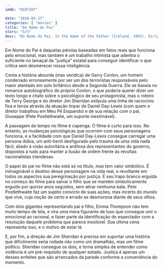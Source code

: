 ```yaml
---
imdb: "0107207"

date: "2016-02-27"
categories: [ "movies" ]
title: "Em Nome do Pai"
stars: "5/5"
desc: "Em Nome do Pai. In the Name of the Father (Ireland, 1993). Dirigido por Jim Sheridan. Escrito por Gerry Conlon, Terry George, Jim Sheridan. Com Alison Crosbie, Daniel Day-Lewis, Philip King, Emma Thompson, Nye Heron, Anthony Brophy, Frankie McCafferty, Paul Warriner, Julian Walsh."
---
```

Em Nome do Pai é daquelas pérolas baseadas em fatos reais que funciona pelo emocional, mas também é um trabalho intimista que adentra o suficiente no lamaçal da "justiça" estatal para conseguir identificar o que critica sem desmerecer nossa inteligência.

Conta a história absurda (mas verídica) de Gerry Conlon, um homem condenado erroneamente por ser um dos terroristas responsáveis pelo maior atentado em solo britânico desde a Segunda Guerra. Ele se baseia no romance autobiográfico do próprio Conlon, o que poderia querer dizer um texto longo e chato sobre o psicológico de seu protagonista, mas o roteiro de Terry George e do diretor Jim Sheridan estipula uma linha de raciocínio fixa e tensa através da atuação ímpar de Daniel Day-Lewis (com quem o diretor trabalhou em Meu Pé Esquerdo) e de sua relação com o pai, Giuseppe (Pete Postlethwaite, um suporte inestimável).

A passagem do tempo no filme é capenga. O filme é curto para isso. No entanto, as mudanças psicológicas que ocorrem com seus personagens funciona, e a facilidade com que Daniel Day-Lewis consegue carregar uma persona dúbia, um anti-herói desfigurado pelo trauma de uma vida nada fácil, aliado à visão autoritária e ardilosa dos representantes do governo, dispostos a tudo para manter a ilusão de ordem frente às revoltas nacionalistas irlandesas.

O papel do pai no filme não está só no título, mas tem valor simbólico. É inimaginável o destino desse personagem na vida real, e revoltante em todos os aspectos sua peregrinação por justiça. É seu trapo branco erguida no começo do filme para salvar o filho que se mantém simbolicamente erguido por quinze anos seguidos, sem atirar nenhuma bala. Pete Postlethwaite faz um sujeito convicto de suas ações, mas incerto do mundo que vive, cuja noção de certo e errado se desmorona diante de seus olhos.

Com dois gigantes representando pai e filho, Emma Thompson não tem muito tempo de tela, e vira uma mera figurante de luxo que consegue unir o emocional ao racional, e fazer parte da identificação do espectador com a resolução daquele problema que parece insolúvel. Sua última cena representa isso, e o motivo de estar lá.

E, por fim, a direção de Jim Sheridan é precisa em suportar uma história que dificilmente seria rodada não como um dramalhão, mas um filme político. Sheridan consegue os dois, e torna simples de entender como violência é um pré-requisito de qualquer estado. Justiça é apenas um desses enfeites que são arrancados da parede conforme a conveniência do momento.

